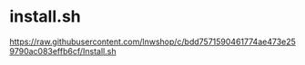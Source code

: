 # install.sh
https://raw.githubusercontent.com/lnwshop/c/bdd7571590461774ae473e259790ac083effb6cf/Install.sh
